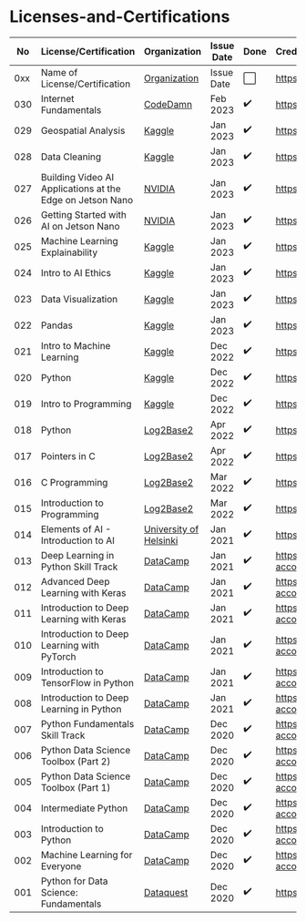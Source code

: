 # Licenses-and-Certifications

|	No  | License/Certification | Organization | Issue Date | Done | Credential URL | 
|	--- | --------------------- | ------------ | ---------- | ---- | :------------- | 
|	0xx | Name of License/Certification | [Organization](https://organization.io/) | Issue Date | ⬜ | https://organization.io/courses/become-a-master-in-generative-ai/ | 
|	030 | Internet Fundamentals | [CodeDamn](https://codedamn.com/) | Feb 2023 | ✔️ | https://codedamn.com/certificate/verify/268bb01d99b823db3e39dc626a8d471f6b1e8af7 | 
|	029 | Geospatial Analysis | [Kaggle](https://www.kaggle.com/) | Jan 2023 | ✔️ | https://www.kaggle.com/learn/certification/ancilcleetus/geospatial-analysis | 
|	028 | Data Cleaning | [Kaggle](https://www.kaggle.com/) | Jan 2023 | ✔️ | https://www.kaggle.com/learn/certification/ancilcleetus/data-cleaning | 
|	027 | Building Video AI Applications at the Edge on Jetson Nano | [NVIDIA](https://nvidia.com/) | Jan 2023 | ✔️ | https://courses.nvidia.com/certificates/1f2a019875a24858af69f80430b25baf/ | 
|	026 | Getting Started with AI on Jetson Nano | [NVIDIA](https://nvidia.com/) | Jan 2023 | ✔️ | https://courses.nvidia.com/certificates/1885ac8faa974631b78275c26896f4c4/ | 
|	025 | Machine Learning Explainability | [Kaggle](https://www.kaggle.com/) | Jan 2023 | ✔️ | https://www.kaggle.com/learn/certification/ancilcleetus/machine-learning-explainability | 
|	024 | Intro to AI Ethics | [Kaggle](https://www.kaggle.com/) | Jan 2023 | ✔️ | https://www.kaggle.com/learn/certification/ancilcleetus/intro-to-ai-ethics | 
|	023 | Data Visualization | [Kaggle](https://www.kaggle.com/) | Jan 2023 | ✔️ | https://www.kaggle.com/learn/certification/ancilcleetus/data-visualization | 
|	022 | Pandas | [Kaggle](https://www.kaggle.com/) | Jan 2023 | ✔️ | https://www.kaggle.com/learn/certification/ancilcleetus/pandas | 
|	021 | Intro to Machine Learning | [Kaggle](https://www.kaggle.com/) | Dec 2022 | ✔️ | https://www.kaggle.com/learn/certification/ancilcleetus/intro-to-machine-learning | 
|	020 | Python | [Kaggle](https://www.kaggle.com/) | Dec 2022 | ✔️ | https://www.kaggle.com/learn/certification/ancilcleetus/python | 
|	019 | Intro to Programming | [Kaggle](https://www.kaggle.com/) | Dec 2022 | ✔️ | https://www.kaggle.com/learn/certification/ancilcleetus/intro-to-programming | 
|	018 | Python | [Log2Base2](https://log2base2.com/) | Apr 2022 | ✔️ | https://log2base2.com/Assets/Certificates/ancilcleetus.personal/Python | 
|	017 | Pointers in C | [Log2Base2](https://log2base2.com/) | Apr 2022 | ✔️ | https://log2base2.com/Assets/Certificates/ancilcleetus.personal/Pointers%20in%20C | 
|	016 | C Programming | [Log2Base2](https://log2base2.com/) | Mar 2022 | ✔️ | https://log2base2.com/Assets/Certificates/ancilcleetus.personal/C%20Programming | 
|	015 | Introduction to Programming | [Log2Base2](https://log2base2.com/) | Mar 2022 | ✔️ | https://log2base2.com/Assets/Certificates/ancilcleetus.personal/Introduction%20to%20Programming | 
|	014 | Elements of AI - Introduction to AI | [University of Helsinki](https://www.mooc.fi/en/) | Jan 2021 | ✔️ | https://certificates.mooc.fi/validate/coefugtwkrq | 
|	013 | Deep Learning in Python Skill Track | [DataCamp](https://www.datacamp.com/) | Jan 2021 | ✔️ | https://www.datacamp.com/statement-of-accomplishment/track/99e510cfcdea1237c0fa9e3e79709cce6acfa8bc | 
|	012 | Advanced Deep Learning with Keras | [DataCamp](https://www.datacamp.com/) | Jan 2021 | ✔️ | https://www.datacamp.com/statement-of-accomplishment/course/e7103b808dd3b5fc38d0e1f51fad1c0c659e0c70 | 
|	011 | Introduction to Deep Learning with Keras | [DataCamp](https://www.datacamp.com/) | Jan 2021 | ✔️ | https://www.datacamp.com/statement-of-accomplishment/course/483732ece43f16b9d584b6d6a1d9b77c72c060eb | 
|	010 | Introduction to Deep Learning with PyTorch | [DataCamp](https://www.datacamp.com/) | Jan 2021 | ✔️ | https://www.datacamp.com/statement-of-accomplishment/course/50720474771fb754332733b118e4fac626167978 | 
|	009 | Introduction to TensorFlow in Python | [DataCamp](https://www.datacamp.com/) | Jan 2021 | ✔️ | https://www.datacamp.com/statement-of-accomplishment/course/7dcdf840990aa2dc8a400967ff501e1a7994ceb9 | 
|	008 | Introduction to Deep Learning in Python | [DataCamp](https://www.datacamp.com/) | Jan 2021 | ✔️ | https://www.datacamp.com/statement-of-accomplishment/course/d73d1a3f8a126b654d50923efaf0da4f648dce7f | 
|	007 | Python Fundamentals Skill Track | [DataCamp](https://www.datacamp.com/) | Dec 2020 | ✔️ | https://www.datacamp.com/statement-of-accomplishment/track/a2bdbdd0422c54f423402c8ecc6d82fb9e822aab | 
|	006 | Python Data Science Toolbox (Part 2)	| [DataCamp](https://www.datacamp.com/) | Dec 2020 | ✔️ | https://www.datacamp.com/statement-of-accomplishment/course/38640312e5244a6d1144b9d641bf79f5584b6a43 | 
|	005 | Python Data Science Toolbox (Part 1)	| [DataCamp](https://www.datacamp.com/) | Dec 2020 | ✔️ | https://www.datacamp.com/statement-of-accomplishment/course/f2af37462b675e2aa559e1d30be27a88fb0f32b1 | 
|	004 | Intermediate Python	| [DataCamp](https://www.datacamp.com/) | Dec 2020 | ✔️ | https://www.datacamp.com/statement-of-accomplishment/course/c443d397010f1e2dc8f4e73c5af35207e87f4ccb | 
|	003 | Introduction to Python	| [DataCamp](https://www.datacamp.com/) | Dec 2020 | ✔️ | https://www.datacamp.com/statement-of-accomplishment/course/35f106207201ea3a20c8c93d4f4aaca2b92e5d96 | 
|	002 | Machine Learning for Everyone	| [DataCamp](https://www.datacamp.com/) | Dec 2020 | ✔️ | https://www.datacamp.com/statement-of-accomplishment/course/e7db536b527d264f66c9d4fac98458b8e149543e | 
|	001 | Python for Data Science: Fundamentals | [Dataquest](https://www.dataquest.io/) | Dec 2020 | ✔️ | https://app.dataquest.io/view_cert/JJ2X88JPKV9X175JS9WA/ | 

